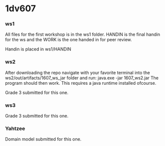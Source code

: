 # 1dv607

### ws1

All files for the first workshop is in the ws1 folder. HANDIN is the final handin for the ws and the WORK is the one handed in for peer review.

Handin is placed in ws1/HANDIN

### ws2

After downloading the repo navigate with your favorite terminal into the ws2/out/artifacts/1607_ws_jar folder and run: java.exe -jar 1607_ws2.jar
The program should then work. 
This requires a java runtime installed ofcourse.

Grade 3 submitted for this one.

### ws3



Grade 3 submitted for this one.


### Yahtzee

Domain model submitted for this one.